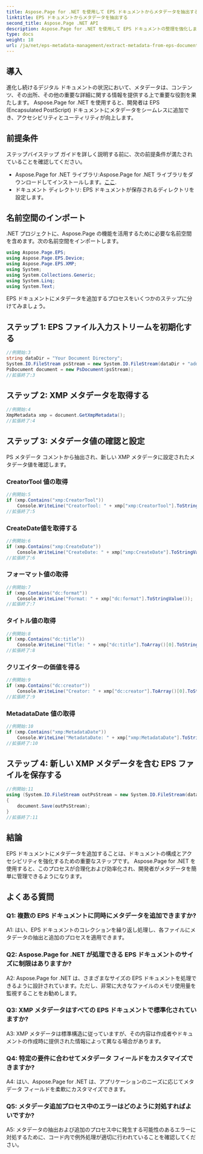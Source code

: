 ```yaml
---
title: Aspose.Page for .NET を使用して EPS ドキュメントからメタデータを抽出する
linktitle: EPS ドキュメントからメタデータを抽出する
second_title: Aspose.Page .NET API
description: Aspose.Page for .NET を使用して EPS ドキュメントの整理を強化します。メタデータを簡単に追加して、アクセシビリティと情報検索を向上させます。
type: docs
weight: 18
url: /ja/net/eps-metadata-management/extract-metadata-from-eps-document/
---
```

## 導入

進化し続けるデジタル ドキュメントの状況において、メタデータは、コンテンツ、その出所、その他の重要な詳細に関する情報を提供する上で重要な役割を果たします。 Aspose.Page for .NET を使用すると、開発者は EPS (Encapsulated PostScript) ドキュメントにメタデータをシームレスに追加でき、アクセシビリティとユーティリティが向上します。

## 前提条件

ステップバイステップ ガイドを詳しく説明する前に、次の前提条件が満たされていることを確認してください。

-  Aspose.Page for .NET ライブラリ:Aspose.Page for .NET ライブラリをダウンロードしてインストールします。[ここ](https://releases.aspose.com/page/net/).
- ドキュメント ディレクトリ: EPS ドキュメントが保存されるディレクトリを設定します。

## 名前空間のインポート

.NET プロジェクトに、Aspose.Page の機能を活用するために必要な名前空間を含めます。次の名前空間をインポートします。

```csharp
using Aspose.Page.EPS;
using Aspose.Page.EPS.Device;
using Aspose.Page.EPS.XMP;
using System;
using System.Collections.Generic;
using System.Linq;
using System.Text;
```

EPS ドキュメントにメタデータを追加するプロセスをいくつかのステップに分けてみましょう。

## ステップ 1: EPS ファイル入力ストリームを初期化する

```csharp
//例開始:3
string dataDir = "Your Document Directory";
System.IO.FileStream psStream = new System.IO.FileStream(dataDir + "add_input.eps", System.IO.FileMode.Open, System.IO.FileAccess.Read);
PsDocument document = new PsDocument(psStream);
//拡張終了:3
```

## ステップ 2: XMP メタデータを取得する

```csharp
//例開始:4
XmpMetadata xmp = document.GetXmpMetadata();
//拡張終了:4
```

## ステップ 3: メタデータ値の確認と設定

PS メタデータ コメントから抽出され、新しい XMP メタデータに設定されたメタデータ値を確認します。

### CreatorTool 値の取得

```csharp
//例開始:5
if (xmp.Contains("xmp:CreatorTool"))
    Console.WriteLine("CreatorTool: " + xmp["xmp:CreatorTool"].ToStringValue());
//拡張終了:5
```

### CreateDate値を取得する

```csharp
//例開始:6
if (xmp.Contains("xmp:CreateDate"))
    Console.WriteLine("CreateDate: " + xmp["xmp:CreateDate"].ToStringValue());
//拡張終了:6
```

### フォーマット値の取得

```csharp
//例開始:7
if (xmp.Contains("dc:format"))
    Console.WriteLine("Format: " + xmp["dc:format"].ToStringValue());
//拡張終了:7
```

### タイトル値の取得

```csharp
//例開始:8
if (xmp.Contains("dc:title"))
    Console.WriteLine("Title: " + xmp["dc:title"].ToArray()[0].ToStringValue());
//拡張終了:8
```

### クリエイターの価値を得る

```csharp
//例開始:9
if (xmp.Contains("dc:creator"))
    Console.WriteLine("Creator: " + xmp["dc:creator"].ToArray()[0].ToStringValue());
//拡張終了:9
```

### MetadataDate 値の取得

```csharp
//例開始:10
if (xmp.Contains("xmp:MetadataDate"))
    Console.WriteLine("MetadataDate: " + xmp["xmp:MetadataDate"].ToStringValue());
//拡張終了:10
```

## ステップ 4: 新しい XMP メタデータを含む EPS ファイルを保存する

```csharp
//例開始:11
using (System.IO.FileStream outPsStream = new System.IO.FileStream(dataDir + "add_output.eps", System.IO.FileMode.Create, System.IO.FileAccess.Write))
{
    document.Save(outPsStream);
}
//拡張終了:11
```

## 結論

EPS ドキュメントにメタデータを追加することは、ドキュメントの構成とアクセシビリティを強化するための重要なステップです。 Aspose.Page for .NET を使用すると、このプロセスが合理化および効率化され、開発者がメタデータを簡単に管理できるようになります。

## よくある質問

### Q1: 複数の EPS ドキュメントに同時にメタデータを追加できますか?

A1: はい、EPS ドキュメントのコレクションを繰り返し処理し、各ファイルにメタデータの抽出と追加のプロセスを適用できます。

### Q2: Aspose.Page for .NET が処理できる EPS ドキュメントのサイズに制限はありますか?

A2: Aspose.Page for .NET は、さまざまなサイズの EPS ドキュメントを処理できるように設計されています。ただし、非常に大きなファイルのメモリ使用量を監視することをお勧めします。

### Q3: XMP メタデータはすべての EPS ドキュメントで標準化されていますか?

A3: XMP メタデータは標準構造に従っていますが、その内容は作成者やドキュメントの作成時に提供された情報によって異なる場合があります。

### Q4: 特定の要件に合わせてメタデータ フィールドをカスタマイズできますか?

A4: はい、Aspose.Page for .NET は、アプリケーションのニーズに応じてメタデータ フィールドを柔軟にカスタマイズできます。

### Q5: メタデータ追加プロセス中のエラーはどのように対処すればよいですか?

A5: メタデータの抽出および追加のプロセス中に発生する可能性のあるエラーに対処するために、コード内で例外処理が適切に行われていることを確認してください。